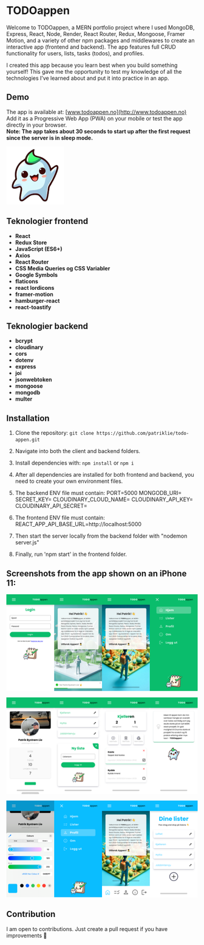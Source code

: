 # TODOappen

Welcome to TODOappen, a MERN portfolio project where I used MongoDB, Express, React, Node, Render, React Router, Redux, Mongoose, Framer Motion, and a variety of other npm packages and middlewares to create an interactive app (frontend and backend). The app features full CRUD functionality for users, lists, tasks (todos), and profiles.

I created this app because you learn best when you build something yourself! This gave me the opportunity to test my knowledge of all the technologies I’ve learned about and put it into practice in an app.

## Demo
The app is available at:
[www.todoappen.no](http://www.todoappen.no)    
Add it as a Progressive Web App (PWA) on your mobile or test the app directly in your browser.   
**Note: The app takes about 30 seconds to start up after the first request since the server is in sleep mode.**

![Todo Maskotten](client/public/apple-touch-icon-152x152.png)

## Teknologier frontend
- **React**
- **Redux Store**
- **JavaScript (ES6+)**
- **Axios**
- **React Router**
- **CSS Media Queries og CSS Variabler**
- **Google Symbols**
- **flaticons**
- **react lordicons**
- **framer-motion**
- **hamburger-react**
- **react-toastify**

## Teknologier backend
- **bcrypt**
- **cloudinary**
- **cors**
- **dotenv**
- **express**
- **joi**
- **jsonwebtoken**
- **mongoose**
- **mongodb**
- **multer**

## Installation
1. Clone the repository: `git clone https://github.com/patriklie/todo-appen.git`
2. Navigate into both the client and backend folders.
3. Install dependencies with: `npm install` or `npm i`
4. After all dependencies are installed for both frontend and backend, you need to create your own environment files.

5. The backend ENV file must contain:
PORT=5000
MONGODB_URI=
SECRET_KEY=
CLOUDINARY_CLOUD_NAME=
CLOUDINARY_API_KEY=
CLOUDINARY_API_SECRET=
6. The frontend ENV file must contain:
REACT_APP_API_BASE_URL=http://localhost:5000
7. Then start the server locally from the backend folder with "nodemon server.js"
8. Finally, run 'npm start' in the frontend folder.

## Screenshots from the app shown on an iPhone 11:
![Todoappen Bilde 1-4](images/Bilde1_crop.png)

![Todoappen Bilde 5-8](images/Bilde2_crop.png)

![Todoappen Bilde 9-12](images/Bilde3_crop.png)

## Contribution
I am open to contributions. Just create a pull request if you have improvements 🙌
